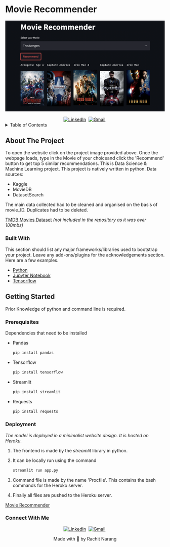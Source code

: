 # Movie Recommender

<div id="top"></div>

<!-- PROJECT SHIELDS -->
<!--
*** I'm using markdown "reference style" links for readability.
*** Reference links are enclosed in brackets [ ] instead of parentheses ( ).
*** See the bottom of this document for the declaration of the reference variables
*** for contributors-url, forks-url, etc. This is an optional, concise syntax you may use.
*** https://www.markdownguide.org/basic-syntax/#reference-style-links
-->

<a href="https://movie-recommender-sarang.herokuapp.com/"><img src="https://github.com/rachit1711/movie-recommeder/blob/main/movie-rec-1.png" alt="Website-Link" /></a>

<div id="tags" align="center">
<a href="https://www.linkedin.com/in/rachit-narang-49a4ba193/"><img src="https://img.shields.io/badge/linkedin-%230077B5.svg?&style=for-the-badge&logo=linkedin&logoColor=white" alt="LinkedIn" /></a>&nbsp;
<a href="mailto:rachitnarang1711@gmail.com?subject=Hi%20Rachit"><img src="https://img.shields.io/badge/gmail-%23D14836.svg?&style=for-the-badge&logo=gmail&logoColor=white" alt="Gmail"/></a>&nbsp;
</div>


<!-- TABLE OF CONTENTS -->
<details>
  <summary>Table of Contents</summary>
  <ol>
    <li>
      <a href="#about-the-project">About The Project</a>
      <ul>
        <li><a href="#built-with">Built With</a></li>
      </ul>
    </li>
    <li>
      <a href="#getting-started">Getting Started</a>
      <ul>
        <li><a href="#prerequisites">Prerequisites</a></li>
        <li><a href="#deployment">Deployment</a></li>
      </ul>
    </li>
  </ol>
</details>



<!-- ABOUT THE PROJECT -->

## About The Project

To open the website click on the project image provided above. Once the webpage loads, type in the Movie of your choiceand click the 'Recommend' button to get top 5 similar recommendations.
This is Data Science & Machine Learning project. This project is natively written in python. 
Data sources:
* Kaggle
* MovieDB
* DatasetSearch

The main data collected had to be cleaned and organised on the basis of movie_ID. Duplicates had to be deleted.

<a href="https://www.kaggle.com/tmdb/tmdb-movie-metadata">TMDB Movies Dataset</a>
_(not included in the repository as it was over 100mbs)_


### Built With

This section should list any major frameworks/libraries used to bootstrap your project. Leave any add-ons/plugins for the acknowledgements section. Here are a few examples.

* [Python](https://www.python.org/)
* [Jupyter Notebook](https://jupyter.org/)
* [Tensorflow](https://www.tensorflow.org/)



<!-- GETTING STARTED -->
## Getting Started

Prior Knowledge of python and command line is required.

### Prerequisites
Dependencies that need to be installed
* Pandas
  ```sh
  pip install pandas
  ```
* Tensorflow
  ```sh
  pip install tensorflow
  ```
* Streamlit
  ```sh
  pip install streamlit
  ```
* Requests
  ```sh
  pip install requests
  ```

### Deployment

_The model is deployed in a minimalist website design. It is hosted on Heroku._

1. The frontend is made by the _streamlit_ library in python.
2. It can be locally run using the command
   ```sh
   streamlit run app.py
   ```
3. Command file is made by the name 'Procfile'. This contains the bash commands for the Heroko server.
  
4. Finally all files are pushed to the Heroku server.

<a href="https://movie-recommender-sarang.herokuapp.com/">Movie Recommender</a>


### Connect With Me
<div id="tags" align="center">
<a href="https://www.linkedin.com/in/rachit-narang-49a4ba193/"><img src="https://img.shields.io/badge/linkedin-%230077B5.svg?&style=for-the-badge&logo=linkedin&logoColor=white" alt="LinkedIn" /></a>&nbsp;
<a href="mailto:rachitnarang1711@gmail.com?subject=Hi%20Rachit"><img src="https://img.shields.io/badge/gmail-%23D14836.svg?&style=for-the-badge&logo=gmail&logoColor=white" alt="Gmail"/></a>&nbsp;
</div>


<p align="center">
Made with 💖 by Rachit Narang</p>
